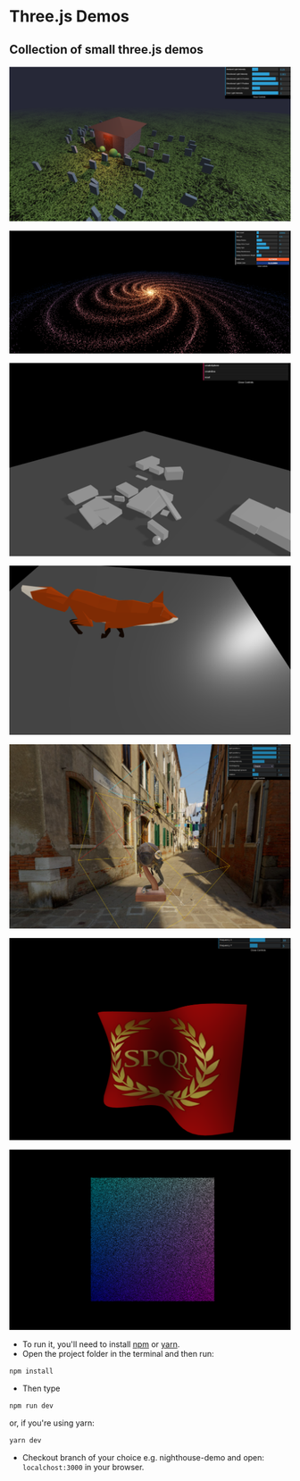 # Three.js Demos

## Collection of small three.js demos

![Screenshot](night-house.png)

![Screenshot](galaxy.png)

![Screenshot](physics_demo.png)

![Screenshot](fox.png)

![Screenshot](realistic_rendering.png)

![Screenshot](flag.png)

![Screenshot](perlin_noise.png)

- To run it, you'll need to install [npm](https://docs.npmjs.com/downloading-and-installing-node-js-and-npm) or [yarn](https://classic.yarnpkg.com/en/).
- Open the project folder in the terminal and then run:
````sh
npm install
````
- Then type
````sh
npm run dev
````
or, if you're using yarn:
````sh
yarn dev
````
- Checkout branch of your choice e.g. nighthouse-demo and open: `localchost:3000` in your browser.